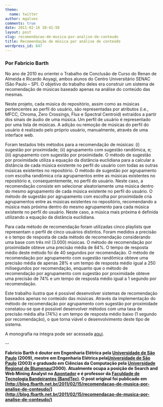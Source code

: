 ```yaml
---
theme:
  name: twitter
author: mgalves
comments: true
date: 2011-02-16 10:41:58
layout: post
slug: recomendacao-de-musica-por-analise-de-conteudo
title: Recomendação de música por análise de conteúdo
wordpress_id: 847
---
```


### Por Fabrício Barth


No ano de 2010 eu orientei o Trabalho de Conclusão de Curso do Renan de Almeida e Ricardo Aoyagi, ambos alunos do Centro Universitário SENAC (São Paulo – SP). O objetivo do trabalho deles era construir um sistema de recomendação de músicas baseado apenas na análise do conteúdo das mesmas.

Neste projeto, cada música do repositório, assim como as músicas pertencentes ao perfil do usuário, são representadas por atributos (i.e., MFCC, Chroma, Zero Crossings, Flux e Spectral Centroid) extraídos a partir dos sinais de áudio de uma música. Um perfil de usuário é representado por uma lista de músicas. A adição ou remoção de músicas do perfil do usuário é realizado pelo próprio usuário, manualmente, através de uma interface web.

Foram testados três métodos para a recomendação de músicas: (i) sugestão por proximidade; (ii) agrupamento com sugestão randômica, e; (iii) agrupamento com sugestão por proximidade. O método de sugestão por proximidade utiliza a equação da distância euclidiana para a calcular a distância de cada música existente no perfil do usuário com todas as outras músicas existentes no repositório. O método de sugestão por agrupamento com escolha randômica cria agrupamentos entre as músicas existentes no repositório e, consequentemente, no perfil do usuário. Neste caso, a recomendação consiste em selecionar aleatoriamente uma música dentro do mesmo agrupamento de cada música existente no perfil do usuário. O método de sugestão por agrupamento com escolha por proximidade cria agrupamentos entre as músicas existentes no repositório, recomendando a música mais próxima dentro do mesmo agrupamento para cada música existente no perfil do usuário. Neste caso, a música mais próxima é definida utilizando a equação da distância euclidiana.

Para cada método de recomendação foram utilizadas cinco playlists que representam o perfil de cinco usuários distintos. Foram medidos a precisão e o tempo de resposta de cada método de recomendação considerando uma base com três mil (3.000) músicas. O método de recomendação por proximidade obteve uma precisão média de 84%. O tempo de resposta médio deste método foi de 40 segundos por recomendação. O método de recomendação por agrupamento com sugestão randômica obteve uma precisão média de apenas 28% e um tempo de resposta médio igual a 250 milisegundos por recomendação, enquanto que o método de recomendação por agrupamento com sugestão por proximidade obteve uma precisão de 74% e um tempo de resposta médio igual a 1 segundo por recomendação.

Este trabalho ilustra que é possível desenvolver sistemas de recomendação baseados apenas no conteúdo das músicas. Através da implementação do método de recomendação por agrupamento com sugestão por proximidade constatou-se que é possível desenvolver métodos com uma taxa de precisão média alta (74%) e um tempo de resposta médio baixo (1 segundo por recomendação), o que torna viável o desenvolvimento deste tipo de sistema.

A monografia na íntegra pode ser acessada [aqui](http://fbarth.net.br/docs/tccs/recomendacaoMusicas-2010.pdf).

--

**Fabricio Barth é doutor em Engenharia Elétrica pela [Universidade de São Paulo](http://www.knoma.pcs.usp.br/) (2009), mestre em Engenharia Elétrica pela[Universidade de São Paulo](http://www.knoma.pcs.usp.br/) (2003) e graduado em Ciências da Computação pela [Universidade Regional de Blumenau](http://www.inf.furb.br/)(2000). Atualmente ocupa a posição de Search and Web Mining Analyst no [Apontador](http://www.apontador.com/) e é professor da [Faculdade de Tecnologia Bandeirantes (BandTec)](http://www.bandtec.com.br/). O post original foi publicado em [http://blog.fbarth.net.br/2011/02/15/recomendacao-de-musica-por-analise-de-conteudo/](http://blog.fbarth.net.br/2011/02/15/recomendacao-de-musica-por-analise-de-conteudo/)**
